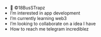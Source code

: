- 👋 ©️18BusSTrapz
- I’m interested in app development 
- I’m currently learning web3
- I’m looking to collaborate on a idea I have 
- How to reach me telegram incrediblez

<!---
leannemay/leannemay is a ✨ special ✨ repository because its `README.md` (this file) appears on your GitHub profile.
You can click the Preview link to take a look at your changes.
--->
